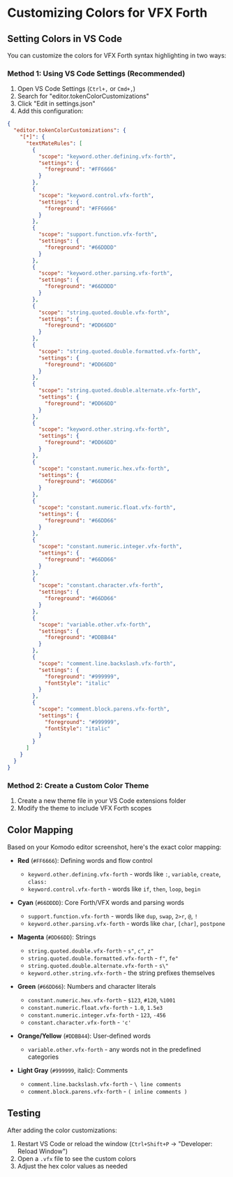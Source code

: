 # Customizing Colors for VFX Forth

## Setting Colors in VS Code

You can customize the colors for VFX Forth syntax highlighting in two ways:

### Method 1: Using VS Code Settings (Recommended)

1. Open VS Code Settings (`Ctrl+,` or `Cmd+,`)
2. Search for "editor.tokenColorCustomizations"
3. Click "Edit in settings.json"
4. Add this configuration:

```json
{
  "editor.tokenColorCustomizations": {
    "[*]": {
      "textMateRules": [
        {
          "scope": "keyword.other.defining.vfx-forth",
          "settings": {
            "foreground": "#FF6666"
          }
        },
        {
          "scope": "keyword.control.vfx-forth", 
          "settings": {
            "foreground": "#FF6666"
          }
        },
        {
          "scope": "support.function.vfx-forth",
          "settings": {
            "foreground": "#66DDDD"
          }
        },
        {
          "scope": "keyword.other.parsing.vfx-forth",
          "settings": {
            "foreground": "#66DDDD"
          }
        },
        {
          "scope": "string.quoted.double.vfx-forth",
          "settings": {
            "foreground": "#DD66DD"
          }
        },
        {
          "scope": "string.quoted.double.formatted.vfx-forth",
          "settings": {
            "foreground": "#DD66DD"
          }
        },
        {
          "scope": "string.quoted.double.alternate.vfx-forth",
          "settings": {
            "foreground": "#DD66DD"
          }
        },
        {
          "scope": "keyword.other.string.vfx-forth",
          "settings": {
            "foreground": "#DD66DD"
          }
        },
        {
          "scope": "constant.numeric.hex.vfx-forth",
          "settings": {
            "foreground": "#66DD66"
          }
        },
        {
          "scope": "constant.numeric.float.vfx-forth",
          "settings": {
            "foreground": "#66DD66"
          }
        },
        {
          "scope": "constant.numeric.integer.vfx-forth",
          "settings": {
            "foreground": "#66DD66"
          }
        },
        {
          "scope": "constant.character.vfx-forth",
          "settings": {
            "foreground": "#66DD66"
          }
        },
        {
          "scope": "variable.other.vfx-forth",
          "settings": {
            "foreground": "#DDBB44"
          }
        },
        {
          "scope": "comment.line.backslash.vfx-forth",
          "settings": {
            "foreground": "#999999",
            "fontStyle": "italic"
          }
        },
        {
          "scope": "comment.block.parens.vfx-forth",
          "settings": {
            "foreground": "#999999",
            "fontStyle": "italic"
          }
        }
      ]
    }
  }
}
```

### Method 2: Create a Custom Color Theme

1. Create a new theme file in your VS Code extensions folder
2. Modify the theme to include VFX Forth scopes

## Color Mapping

Based on your Komodo editor screenshot, here's the exact color mapping:

- **Red** (`#FF6666`): Defining words and flow control
  - `keyword.other.defining.vfx-forth` - words like `:`, `variable`, `create`, `class:`
  - `keyword.control.vfx-forth` - words like `if`, `then`, `loop`, `begin`

- **Cyan** (`#66DDDD`): Core Forth/VFX words and parsing words
  - `support.function.vfx-forth` - words like `dup`, `swap`, `2>r`, `@`, `!`
  - `keyword.other.parsing.vfx-forth` - words like `char`, `[char]`, `postpone`

- **Magenta** (`#DD66DD`): Strings
  - `string.quoted.double.vfx-forth` - `s"`, `c"`, `z"`
  - `string.quoted.double.formatted.vfx-forth` - `f"`, `fe"`
  - `string.quoted.double.alternate.vfx-forth` - `s\"`
  - `keyword.other.string.vfx-forth` - the string prefixes themselves

- **Green** (`#66DD66`): Numbers and character literals
  - `constant.numeric.hex.vfx-forth` - `$123`, `#120`, `%1001`
  - `constant.numeric.float.vfx-forth` - `1.0`, `1.5e3`
  - `constant.numeric.integer.vfx-forth` - `123`, `-456`
  - `constant.character.vfx-forth` - `'c'`

- **Orange/Yellow** (`#DDBB44`): User-defined words
  - `variable.other.vfx-forth` - any words not in the predefined categories

- **Light Gray** (`#999999`, italic): Comments
  - `comment.line.backslash.vfx-forth` - `\ line comments`
  - `comment.block.parens.vfx-forth` - `( inline comments )`

## Testing

After adding the color customizations:
1. Restart VS Code or reload the window (`Ctrl+Shift+P` → "Developer: Reload Window")
2. Open a `.vfx` file to see the custom colors
3. Adjust the hex color values as needed